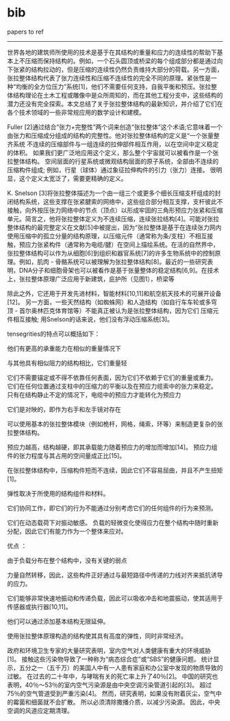 # bib
papers to ref

--------------------------------------------------------------------------------------------------------


世界各地的建筑师所使用的技术是基于在其结构的重量和应力的连续性的帮助下基本上不压缩而保持结构的。例如，一个石头圆顶或桥梁的每个组成部分都是通过向下张紧的结构拉动的，但是压缩的连续性仍然负责维持大部分的荷载。另一方面，张拉整体结构代表了张力连续性和压缩不连续性的完全不同的原理。紧张性是一种“均衡的全方位压力”系统[1]，他们不需要任何支持，自我平衡和预压。张拉整体结构理论在土木工程或雕像中是众所周知的，而在其他工程分支中，这些结构的潜力还没有完全探索。本文总结了关于张拉整体结构的最新知识，并介绍了它们在各个技术领域的一些非常规应用的数学设计和建模。


Fuller [2]通过结合“张力+完整性”两个词来创造“张拉整体”这个术语;它意味着一个由张力和压缩成分组成的结构的完整性。他对张拉整体结构的定义是“一个张量整齐系统 不连续的压缩部件与一组连续的拉伸部件相互作用，以在空间中定义稳定的体积。 如果我们更广泛地应用这个定义，那么整个宇宙就可以被看作是一个张拉整体结构。 空间层面的行星系统或微观结构层面的原子系统，全部由不连续的压缩构件组成; 例如，行星（球体）通过象征拉伸构件的引力（张力）连接。 很明显，这个定义太宽泛了，需要更精确的定义。


K. Snelson [3]将张拉整体描述为一个由一组三个或更多个细长压缩支杆组成的封闭结构系统，这些支撑在张紧腱索的网络中，这些组合部分相互支撑，支杆彼此不接触，向外按压张力网络中的节点（顶点）以形成牢固的三角形预应力张紧和压缩单元。简言之，他将张拉整体定义为不连续压缩，连续张拉结构[4]。可能对张拉整体结构的最完整定义在文献[5]中被提出，因为“张拉整体是基于在连续张力网内使用压缩中的孤立分量的结构原理，以压缩元件（通常称为条/支柱）不相互接触，预应力张紧构件（通常称为电缆/腱）在空间上描绘系统。在活的自然界中，张拉整体结构可以作为从细胞[6]到组织和器官系统[7]的许多生物系统中的控制原理。例如，肌肉 - 骨骼系统可以被理解为张拉整体结构[8]。最近的一些研究表明，DNA分子和细胞骨架也可以被看作是基于张量整体的稳定结构[6,9]。在技术上，张拉整体原理广泛应用于新建筑，庇护所（见图1），桥梁等


除此之外，它还用于开发先进材料，智能材料[10,11]和航空航天技术的可展开设备[12]。 另一方面，一些天然结构（如蜘蛛网）和人造结构（如自行车车轮或多穹顶 - 首尔奥林匹克体育馆等）不能真正被认为是张拉整体结构，因为它们 压缩元件相互接触; 用Snelson的话来说，他们没有浮动压缩系统[3]。



tensegrities的特点可以概括如下：

他们有更高的承重能力在相似的重量情况下

与其他具有相似阻力的结构相比，它们重量轻

它们不需要锚定或不得不依靠任何表面，因为它们不依赖于它们的重量或重力。 它们在任何位置通过支柱中的压缩力的平衡以及在预应力缆索中的张力来稳定。 只有在结构静止不定的情况下，电缆中的预应力才能转化为预应力


它们是对映的，即作为右手和左手镜对存在

可以使用基本的张拉整体模块（例如桅杆，网格，绳索，环等）来制造更复杂的张拉整体结构。

预应力越高，结构越硬，即其承载能力随着预应力的增加而增加[14]。 预应力组件的张力程度与其占用的空间量成正比[15]。

在张拉整体结构中，压缩构件短而不连续，因此它们不容易屈曲，并且不产生扭矩[1]。

弹性取决于所使用的结构组件和材料。

它们协同工作，即它们的行为不能通过分别考虑它们的任何组件的行为来预测。

它们在动态载荷下对振动敏感。 负载的轻微变化使得应力在整个结构中随时重新分配，因此它们有能力作为一个整体来应对。



优点 ：

由于负载分布在整个结构中，没有关键的弱点

力量自然转移，因此，这些构件正好通过与最短路径中传递的力线对齐来抵抗诱导的应力。

它们能够非常快速地振动和传递负载，因此可以吸收冲击和地震振动，使其适用于传感器或执行器[10,11]。

他们可以通过添加基本结构无限延伸。

使用张拉整体原理构造的结构使其具有高度的弹性，同时非常经济。



政府和环境卫生专家的大量研究表明，室内空气对人类健康有重大的环境威胁[1]。
接触这些污染物导致了一种称为“病态综合症”或“SBS”的健康问题。 统计显示，五分之一（五千万）的美国人中有一人患有家庭和办公室中发现的物质导致的过敏。 在过去的二十年中，与哮喘有关的死亡率上升了40％[2]。 中国的研究也表明，40％〜53％的室内空气污染源是由中央空调污染管道引起的[3]。 超过75％的空气管道受到严重污染[4]。 然而，研究表明，如果没有附着灰尘，空气中的霉菌和细菌就不会扩散。 所以必须清除撒播介质，以减少污染源。 因此，中央空调的风道应定期清理。
